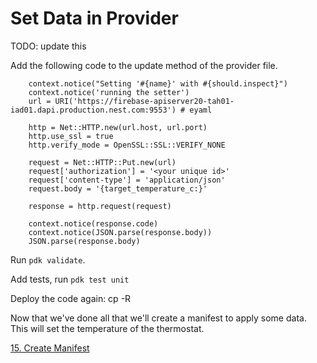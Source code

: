 # Set Data in Provider

TODO: update this

Add the following code to the update method of the provider file.

```
    context.notice("Setting '#{name}' with #{should.inspect}")
    context.notice('running the setter')
    url = URI('https://firebase-apiserver20-tah01-iad01.dapi.production.nest.com:9553') # eyaml

    http = Net::HTTP.new(url.host, url.port)
    http.use_ssl = true
    http.verify_mode = OpenSSL::SSL::VERIFY_NONE

    request = Net::HTTP::Put.new(url)
    request['authorization'] = '<your unique id>'
    request['content-type'] = 'application/json'
    request.body = '{target_temperature_c:}'

    response = http.request(request)

    context.notice(response.code)
    context.notice(JSON.parse(response.body))
    JSON.parse(response.body)
```

Run ```pdk validate```.

Add tests, run ```pdk test unit```

Deploy the code again: cp -R

Now that we've done all that we'll create a manifest to apply some data. This will set the temperature of the thermostat.

[15. Create Manifest](15-create-manifest)
